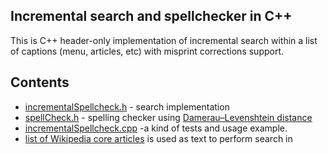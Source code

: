 ## Incremental search and spellchecker in C++

This is C++ header-only implementation of incremental search within a list of captions (menu, articles, etc) with misprint corrections support. 

## Contents

 * [incrementalSpellcheck.h](https://github.com/victor-istomin/incrementalSpellcheck/blob/master/incrementalSpellcheck/incrementalSpellcheck.h) - search implementation
 * [spellCheck.h](https://github.com/victor-istomin/incrementalSpellcheck/blob/master/incrementalSpellcheck/SpellCheck.h) - spelling checker using [Damerau–Levenshtein distance](https://en.wikipedia.org/wiki/Damerau%E2%80%93Levenshtein_distance)
 * [incrementalSpellcheck.cpp](https://github.com/victor-istomin/incrementalSpellcheck/blob/master/incrementalSpellcheck/incrementalSpellcheck.cpp)  -a kind of tests and usage example.
 * [list of Wikipedia core articles](https://github.com/victor-istomin/incrementalSpellcheck/blob/master/incrementalSpellcheck/wikipedia.txt) is used as text to perform search in
